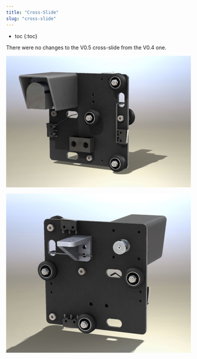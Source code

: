 ```yaml
---
title: "Cross-Slide"
slug: "cross-slide"
---
```


* toc
{:toc}

There were no changes to the V0.5 cross-slide from the V0.4 one.

![V5_Cross-Slide_1.jpg](_images/Slide_1.jpg)



![V5_Cross-Slide_Render_2.jpg](_images/Slide_Render_2.jpg)

